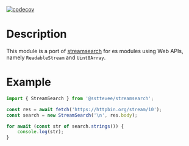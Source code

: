 [![codecov](https://codecov.io/gh/ssttevee/streamsearch/branch/master/graph/badge.svg)](https://codecov.io/gh/ssttevee/streamsearch)

# Description

This module is a port of [streamsearch](https://github.com/mscdex/streamsearch) for es modules using Web APIs, namely `ReadableStream` and `Uint8Array`.

# Example

```js
import { StreamSearch } from '@ssttevee/streamsearch';

const res = await fetch('https://httpbin.org/stream/10');
const search = new StreamSearch('\n', res.body);

for await (const str of search.strings()) {
    console.log(str);
}
```
